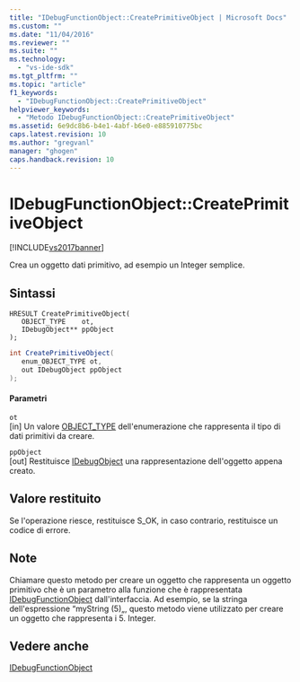 ```yaml
---
title: "IDebugFunctionObject::CreatePrimitiveObject | Microsoft Docs"
ms.custom: ""
ms.date: "11/04/2016"
ms.reviewer: ""
ms.suite: ""
ms.technology: 
  - "vs-ide-sdk"
ms.tgt_pltfrm: ""
ms.topic: "article"
f1_keywords: 
  - "IDebugFunctionObject::CreatePrimitiveObject"
helpviewer_keywords: 
  - "Metodo IDebugFunctionObject::CreatePrimitiveObject"
ms.assetid: 6e9dc8b6-b4e1-4abf-b6e0-e885910775bc
caps.latest.revision: 10
ms.author: "gregvanl"
manager: "ghogen"
caps.handback.revision: 10
---
```

# IDebugFunctionObject::CreatePrimitiveObject
[!INCLUDE[vs2017banner](../../../code-quality/includes/vs2017banner.md)]

Crea un oggetto dati primitivo, ad esempio un Integer semplice.  
  
## Sintassi  
  
```cpp#  
HRESULT CreatePrimitiveObject(   
   OBJECT_TYPE    ot,  
   IDebugObject** ppObject  
);  
```  
  
```c#  
int CreatePrimitiveObject(  
   enum_OBJECT_TYPE ot,   
   out IDebugObject ppObject  
);  
```  
  
#### Parametri  
 `ot`  
 \[in\]  Un valore [OBJECT\_TYPE](../../../extensibility/debugger/reference/object-type.md) dell'enumerazione che rappresenta il tipo di dati primitivi da creare.  
  
 `ppObject`  
 \[out\]  Restituisce [IDebugObject](../../../extensibility/debugger/reference/idebugobject.md) una rappresentazione dell'oggetto appena creato.  
  
## Valore restituito  
 Se l'operazione riesce, restituisce S\_OK, in caso contrario, restituisce un codice di errore.  
  
## Note  
 Chiamare questo metodo per creare un oggetto che rappresenta un oggetto primitivo che è un parametro alla funzione che è rappresentata [IDebugFunctionObject](../../../extensibility/debugger/reference/idebugfunctionobject.md) dall'interfaccia.  Ad esempio, se la stringa dell'espressione “myString \(5\)„, questo metodo viene utilizzato per creare un oggetto che rappresenta i 5. Integer.  
  
## Vedere anche  
 [IDebugFunctionObject](../../../extensibility/debugger/reference/idebugfunctionobject.md)